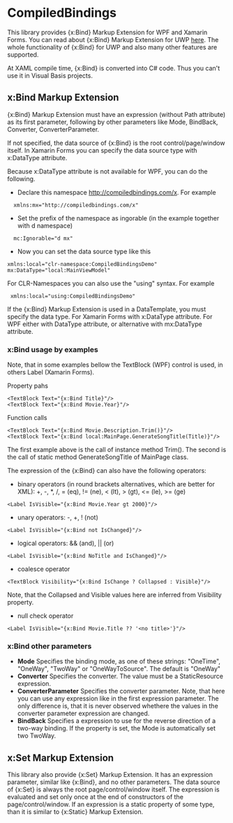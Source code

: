 # CompiledBindings

This library provides {x:Bind} Markup Extension for WPF and Xamarin Forms. You can read about {x:Bind} Markup Extension for UWP [here](https://docs.microsoft.com/en-us/windows/uwp/xaml-platform/x-bind-markup-extension). The whole functionality of {x:Bind} for UWP and also many other features are supported.

At XAML compile time, {x:Bind} is converted into C# code. Thus you can't use it in Visual Basis projects.

## x:Bind Markup Extension

{x:Bind} Markup Extension must have an expression (without Path attribute) as its first parameter, following by other parameters like Mode, BindBack, Converter, ConverterParameter.

If not specified, the data source of {x:Bind} is the root control/page/window itself. In Xamarin Forms you can specify the data source type with x:DataType attribute.

Because x:DataType attribute is not available for WPF, you can do the following.
- Declare this namespace http://compiledbindings.com/x.  For example
```xaml
  xmlns:mx="http://compiledbindings.com/x"
```
- Set the prefix of the namespace as ingorable (in the example together with d namespace)
```xaml
  mc:Ignorable="d mx"
  ```
  - Now you can set the data source type like this
  ```xaml
  xmlns:local="clr-namespace:CompiledBindingsDemo"
  mx:DataType="local:MainViewModel"
  ```
For CLR-Namespaces you can also use the "using" syntax. For example
 ```xaml
  xmlns:local="using:CompiledBindingsDemo"
  ```

If the {x:Bind} Markup Extension is used in a DataTemplate, you must specify the data type. For Xamarin Forms with x:DataType attribute. For WPF either with DataType attribute, or alternative with mx:DataType attribute.

### x:Bind usage by examples

Note, that in some examples bellow the TextBlock (WPF) control is used, in others Label (Xamarin Forms).

Property pahs
 ```xaml
<TextBlock Text="{x:Bind Title}"/>
<TextBlock Text="{x:Bind Movie.Year}"/>
 ```
 
 Function calls
 ```xaml
<TextBlock Text="{x:Bind Movie.Description.Trim()}"/>
<TextBlock Text="{x:Bind local:MainPage.GenerateSongTitle(Title)}"/>
 ```
 
 The first example above is the call of instance method Trim(). The second is the call of static method GenerateSongTitle of MainPage class.
 
 The expression of the {x:Bind} can also have the following operators:
 - binary operators (in round brackets alternatives, which are better for XML): +, -, \*, /, = (eq), != (ne), < (lt), > (gt), <= (le), >= (ge) 
  ```xaml
<Label IsVisible="{x:Bind Movie.Year gt 2000}"/>
 ```
 
  - unary operators: -, +, ! (not)
 ```xaml
<Label IsVisible="{x:Bind not IsChanged}"/>
 ```
  - logical operators: && (and), || (or)
 ```xaml
<Label IsVisible="{x:Bind NoTitle and IsChanged}"/>
 ```
 - coalesce operator
 ```xaml
<TextBlock Visibility="{x:Bind IsChange ? Collapsed : Visible}"/>
 ```
Note, that the Collapsed and Visible values here are inferred from Visibility property.

 - null check operator
 ```xaml
<Label IsVisible="{x:Bind Movie.Title ?? '<no title>'}"/>
 ```

### x:Bind other parameters

- **Mode** Specifies the binding mode, as one of these strings: "OneTime", "OneWay", "TwoWay" or "OneWayToSource". The default is "OneWay" 
- **Converter** Specifies the converter. The value must be a StaticResource expression.
- **ConverterParameter** Specifies the converter parameter. Note, that here you can use any expression like in the first expression parameter. The only difference is, that it is never observed whethere the values in the converter parameter expression are changed.
- **BindBack** Specifies a expression to use for the reverse direction of a two-way binding. If the property is set, the Mode is automatically set two TwoWay.

## x:Set Markup Extension

This library also provide {x:Set} Markup Extension. It has an expression parameter, similar like {x:Bind}, and no other parameters. The data source of {x:Set} is always the root page/control/window itself. The expression is evaluated and set only once at the end of constructors of the page/control/window. If an expression is a static property of some type, than it is similar to {x:Static} Markup Extension.
